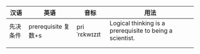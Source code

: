 | 汉语   | 英语                | 音标           | 用法                                       |
| ---- | ----------------- | ------------ | ---------------------------------------- |
| 先决条件 | prerequisite 复数+s | priˈrɛkwɪzɪt | Logical thinking is a prerequisite to being a scientist. |
|      |                   |              |                                          |
|      |                   |              |                                          |


